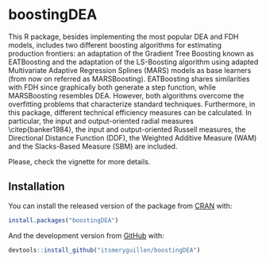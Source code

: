 # boostingDEA

This R package, besides implementing the most popular DEA and FDH models, includes two different boosting algorithms for estimating production frontiers: an adaptation of the Gradient Tree Boosting known as EATBoosting and the adaptation of the LS-Boosting algorithm using adapted Multivariate Adaptive Regression Splines (MARS) models as base learners (from now on referred as MARSBoosting). EATBoosting shares similarities with FDH since graphically both generate a step function, while MARSBoosting resembles DEA. However, both algorithms overcome the overfitting problems that characterize standard techniques. Furthermore, in this package, different technical efficiency measures can be calculated. In particular, the input and output-oriented radial measures \citep{banker1984}, the input and output-oriented Russell measures, the Directional Distance Function (DDF), the Weighted Additive Measure (WAM)  and the Slacks-Based Measure (SBM) are included.

Please, check the vignette for more details.

## Installation

You can install the released version of the package from
[CRAN](https://CRAN.R-project.org) with:

``` r
install.packages("boostingDEA")
```

And the development version from
[GitHub](https://github.com/itsmeryguillen/boostingDEA) with:

``` r
devtools::install_github("itsmeryguillen/boostingDEA")
```
